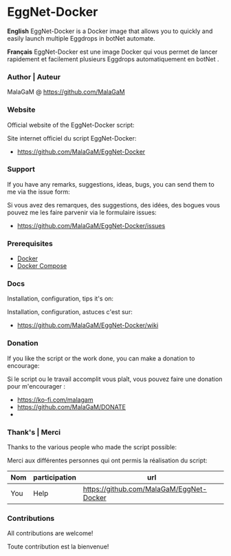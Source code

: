 # EggNet-Docker
**English**
EggNet-Docker is a Docker image that allows you to quickly and easily launch multiple Eggdrops in botNet automate.

**Français**
EggNet-Docker est une image Docker qui vous permet de lancer rapidement et facilement plusieurs Eggdrops automatiquement en botNet .


### Author | Auteur
MalaGaM @ https://github.com/MalaGaM

### Website
Official website of the EggNet-Docker script:

Site internet officiel du script EggNet-Docker:
* https://github.com/MalaGaM/EggNet-Docker

### Support
If you have any remarks, suggestions, ideas, bugs, you can send them to me via the issue form:

Si vous avez des remarques, des suggestions, des idées, des bogues vous pouvez me les faire parvenir via le formulaire issues:
* https://github.com/MalaGaM/EggNet-Docker/issues

### Prerequisites
* [Docker](https://docs.docker.com/get-docker)
* [Docker Compose](https://docs.docker.com/compose/install)

### Docs
Installation, configuration, tips it's on:

Installation, configuration, astuces c'est sur:
* https://github.com/MalaGaM/EggNet-Docker/wiki

### Donation
If you like the script or the work done, you can make a donation to encourage:

Si le script ou le travail accomplit vous plaît, vous pouvez faire une donation pour m'encourager :
* https://ko-fi.com/malagam
* https://github.com/MalaGaM/DONATE
* 
### Thank's | Merci
Thanks to the various people who made the script possible:

Merci aux différentes personnes qui ont permis la réalisation du script:

Nom | participation | url
---------|----------|---------
You | Help | https://github.com/MalaGaM/EggNet-Docker


### Contributions
All contributions are welcome!

Toute contribution est la bienvenue!
